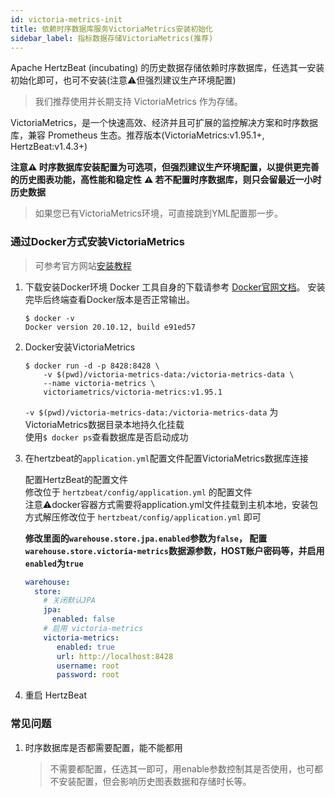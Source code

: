 ```yaml
---
id: victoria-metrics-init  
title: 依赖时序数据库服务VictoriaMetrics安装初始化        
sidebar_label: 指标数据存储VictoriaMetrics(推荐)
---
```


Apache HertzBeat (incubating) 的历史数据存储依赖时序数据库，任选其一安装初始化即可，也可不安装(注意⚠️但强烈建议生产环境配置)

> 我们推荐使用并长期支持 VictoriaMetrics 作为存储。

VictoriaMetrics，是一个快速高效、经济并且可扩展的监控解决方案和时序数据库，兼容 Prometheus 生态。推荐版本(VictoriaMetrics:v1.95.1+, HertzBeat:v1.4.3+)

**注意⚠️ 时序数据库安装配置为可选项，但强烈建议生产环境配置，以提供更完善的历史图表功能，高性能和稳定性**
**⚠️ 若不配置时序数据库，则只会留最近一小时历史数据**

> 如果您已有VictoriaMetrics环境，可直接跳到YML配置那一步。

### 通过Docker方式安装VictoriaMetrics

> 可参考官方网站[安装教程](https://docs.victoriametrics.com/Quick-Start.html#how-to-install)  

1. 下载安装Docker环境
Docker 工具自身的下载请参考 [Docker官网文档](https://docs.docker.com/get-docker/)。
安装完毕后终端查看Docker版本是否正常输出。

   ```shell
   $ docker -v
   Docker version 20.10.12, build e91ed57
   ```

2. Docker安装VictoriaMetrics

   ```shell
   $ docker run -d -p 8428:8428 \
       -v $(pwd)/victoria-metrics-data:/victoria-metrics-data \
       --name victoria-metrics \
       victoriametrics/victoria-metrics:v1.95.1
   ```

   `-v $(pwd)/victoria-metrics-data:/victoria-metrics-data` 为VictoriaMetrics数据目录本地持久化挂载  
    使用```$ docker ps```查看数据库是否启动成功

3. 在hertzbeat的`application.yml`配置文件配置VictoriaMetrics数据库连接

   配置HertzBeat的配置文件  
   修改位于 `hertzbeat/config/application.yml` 的配置文件  
   注意⚠️docker容器方式需要将application.yml文件挂载到主机本地，安装包方式解压修改位于 `hertzbeat/config/application.yml` 即可

   **修改里面的`warehouse.store.jpa.enabled`参数为`false`， 配置`warehouse.store.victoria-metrics`数据源参数，HOST账户密码等，并启用`enabled`为`true`**

   ```yaml
   warehouse:
     store:
       # 关闭默认JPA
       jpa:
         enabled: false
       # 启用 victoria-metrics
       victoria-metrics:
          enabled: true
          url: http://localhost:8428
          username: root
          password: root
   ```

4. 重启 HertzBeat

### 常见问题

1. 时序数据库是否都需要配置，能不能都用

   > 不需要都配置，任选其一即可，用enable参数控制其是否使用，也可都不安装配置，但会影响历史图表数据和存储时长等。
